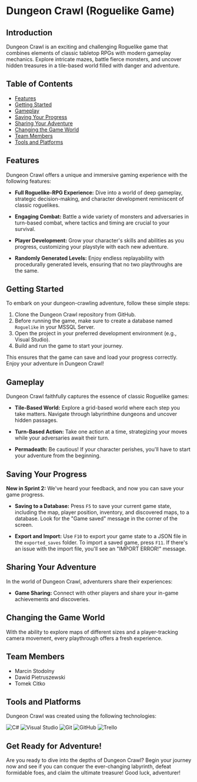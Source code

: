 # Dungeon Crawl (Roguelike Game)

## Introduction

Dungeon Crawl is an exciting and challenging Roguelike game that combines elements of classic tabletop RPGs with modern gameplay mechanics. Explore intricate mazes, battle fierce monsters, and uncover hidden treasures in a tile-based world filled with danger and adventure.

## Table of Contents

- [Features](#features)
- [Getting Started](#getting-started)
- [Gameplay](#gameplay)
- [Saving Your Progress](#saving-your-progress)
- [Sharing Your Adventure](#sharing-your-adventure)
- [Changing the Game World](#changing-the-game-world)
- [Team Members](#team-members)
- [Tools and Platforms](#tools-and-platforms)

## Features

Dungeon Crawl offers a unique and immersive gaming experience with the following features:

- **Full Roguelike-RPG Experience:** Dive into a world of deep gameplay, strategic decision-making, and character development reminiscent of classic roguelikes.

- **Engaging Combat:** Battle a wide variety of monsters and adversaries in turn-based combat, where tactics and timing are crucial to your survival.

- **Player Development:** Grow your character's skills and abilities as you progress, customizing your playstyle with each new adventure.

- **Randomly Generated Levels:** Enjoy endless replayability with procedurally generated levels, ensuring that no two playthroughs are the same.

## Getting Started

To embark on your dungeon-crawling adventure, follow these simple steps:

1. Clone the Dungeon Crawl repository from GitHub.
2. Before running the game, make sure to create a database named `Roguelike` in your MSSQL Server.
3. Open the project in your preferred development environment (e.g., Visual Studio).
4. Build and run the game to start your journey.

This ensures that the game can save and load your progress correctly. Enjoy your adventure in Dungeon Crawl!

## Gameplay

Dungeon Crawl faithfully captures the essence of classic Roguelike games:

- **Tile-Based World:** Explore a grid-based world where each step you take matters. Navigate through labyrinthine dungeons and uncover hidden passages.

- **Turn-Based Action:** Take one action at a time, strategizing your moves while your adversaries await their turn.

- **Permadeath:** Be cautious! If your character perishes, you'll have to start your adventure from the beginning.

## Saving Your Progress

**New in Sprint 2:** We've heard your feedback, and now you can save your game progress.

- **Saving to a Database:** Press `F5` to save your current game state, including the map, player position, inventory, and discovered maps, to a database. Look for the "Game saved" message in the corner of the screen.

- **Export and Import:** Use `F10` to export your game state to a JSON file in the `exported_saves` folder. To import a saved game, press `F11`. If there's an issue with the import file, you'll see an "IMPORT ERROR!" message.

## Sharing Your Adventure

In the world of Dungeon Crawl, adventurers share their experiences:

- **Game Sharing:** Connect with other players and share your in-game achievements and discoveries.

## Changing the Game World

With the ability to explore maps of different sizes and a player-tracking camera movement, every playthrough offers a fresh experience.

## Team Members

- Marcin Stodolny
- Dawid Pietruszewski
- Tomek Citko

## Tools and Platforms

Dungeon Crawl was created using the following technologies:

![C#](https://img.shields.io/badge/C%23-239120.svg?style=for-the-badge&logo=c-sharp&logoColor=white)
![Visual Studio](https://img.shields.io/badge/Visual%20Studio-5C2D91.svg?style=for-the-badge&logo=visual-studio&logoColor=white)
![Git](https://img.shields.io/badge/Git-F05032.svg?style=for-the-badge&logo=git&logoColor=white)
![GitHub](https://img.shields.io/badge/GitHub-181717.svg?style=for-the-badge&logo=github&logoColor=white)
![Trello](https://img.shields.io/badge/Trello-0079BF.svg?style=for-the-badge&logo=trello&logoColor=white)


## Get Ready for Adventure!

Are you ready to dive into the depths of Dungeon Crawl? Begin your journey now and see if you can conquer the ever-changing labyrinth, defeat formidable foes, and claim the ultimate treasure! Good luck, adventurer!
